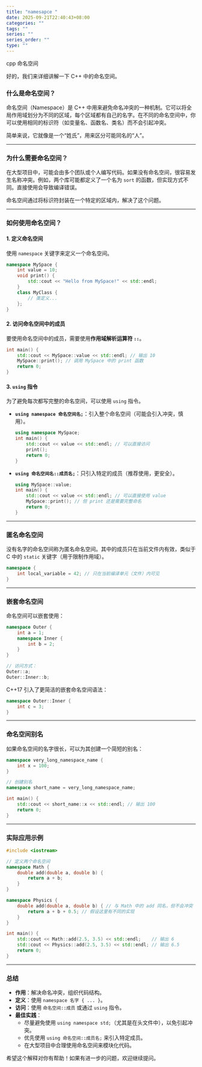 ```yaml
---
title: "namesapce "
date: 2025-09-21T22:40:43+08:00
categories: ""
tags: ""
series: ""
series_order: ""
type: ""
---
```


cpp 命名空间


好的，我们来详细讲解一下 C++ 中的命名空间。

### 什么是命名空间？

命名空间（Namespace）是 C++ 中用来避免命名冲突的一种机制。它可以将全局作用域划分为不同的区域，每个区域都有自己的名字。在不同的命名空间中，你可以使用相同的标识符（如变量名、函数名、类名）而不会引起冲突。

简单来说，它就像是一个“姓氏”，用来区分可能同名的“人”。

---

### 为什么需要命名空间？

在大型项目中，可能会由多个团队或个人编写代码。如果没有命名空间，很容易发生名称冲突。例如，两个库可能都定义了一个名为 `sort` 的函数，但实现方式不同。直接使用会导致编译错误。

命名空间通过将标识符封装在一个特定的区域内，解决了这个问题。

---

### 如何使用命名空间？

#### 1. 定义命名空间

使用 `namespace` 关键字来定义一个命名空间。

```cpp
namespace MySpace {
    int value = 10;
    void print() {
        std::cout << "Hello from MySpace!" << std::endl;
    }
    class MyClass {
        // 类定义...
    };
}
```

#### 2. 访问命名空间中的成员

要使用命名空间中的成员，需要使用**作用域解析运算符 `::`**。

```cpp
int main() {
    std::cout << MySpace::value << std::endl; // 输出 10
    MySpace::print(); // 调用 MySpace 中的 print 函数
    return 0;
}
```

#### 3. `using` 指令

为了避免每次都写完整的命名空间，可以使用 `using` 指令。

- **`using namespace 命名空间名;`**：引入整个命名空间（可能会引入冲突，慎用）。
  
  ```cpp
  using namespace MySpace;
  int main() {
      std::cout << value << std::endl; // 可以直接访问
      print();
      return 0;
  }
  ```

- **`using 命名空间名::成员名;`**：只引入特定的成员（推荐使用，更安全）。
  
  ```cpp
  using MySpace::value;
  int main() {
      std::cout << value << std::endl; // 可以直接使用 value
      MySpace::print(); // 但 print 还是需要完整命名
      return 0;
  }
  ```

---

### 匿名命名空间

没有名字的命名空间称为匿名命名空间。其中的成员只在当前文件内有效，类似于 C 中的 `static` 关键字（用于限制作用域）。

```cpp
namespace {
    int local_variable = 42; // 只在当前编译单元（文件）内可见
}
```

---

### 嵌套命名空间

命名空间可以嵌套使用：

```cpp
namespace Outer {
    int a = 1;
    namespace Inner {
        int b = 2;
    }
}

// 访问方式：
Outer::a;
Outer::Inner::b;
```

C++17 引入了更简洁的嵌套命名空间语法：

```cpp
namespace Outer::Inner {
    int c = 3;
}
```

---

### 命名空间别名

如果命名空间的名字很长，可以为其创建一个简短的别名：

```cpp
namespace very_long_namespace_name {
    int x = 100;
}

// 创建别名
namespace short_name = very_long_namespace_name;

int main() {
    std::cout << short_name::x << std::endl; // 输出 100
    return 0;
}
```

---

### 实际应用示例

```cpp
#include <iostream>

// 定义两个命名空间
namespace Math {
    double add(double a, double b) {
        return a + b;
    }
}

namespace Physics {
    double add(double a, double b) { // 与 Math 中的 add 同名，但不会冲突
        return a + b + 0.5; // 假设这里有不同的实现
    }
}

int main() {
    std::cout << Math::add(2.5, 3.5) << std::endl;    // 输出 6
    std::cout << Physics::add(2.5, 3.5) << std::endl; // 输出 6.5
    return 0;
}
```

---

### 总结

- **作用**：解决命名冲突，组织代码结构。
- **定义**：使用 `namespace 名字 { ... }`。
- **访问**：使用 `命名空间::成员` 或通过 `using` 指令。
- **最佳实践**：
  - 尽量避免使用 `using namespace std;`（尤其是在头文件中），以免引起冲突。
  - 优先使用 `using 命名空间::成员名;` 来引入特定成员。
  - 在大型项目中合理使用命名空间来模块化代码。

希望这个解释对你有帮助！如果有进一步的问题，欢迎继续提问。

